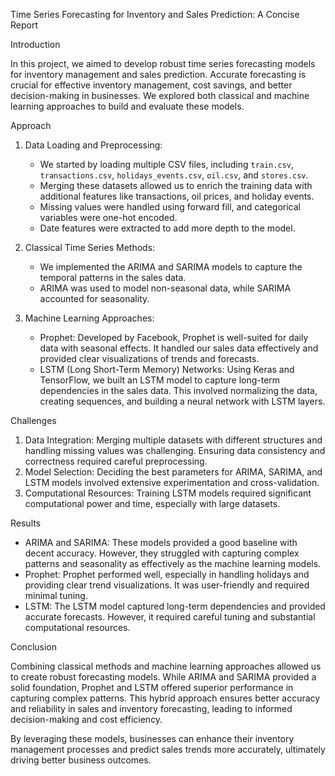  Time Series Forecasting for Inventory and Sales Prediction: A Concise Report

 Introduction

In this project, we aimed to develop robust time series forecasting models for inventory management and sales prediction. Accurate forecasting is crucial for effective inventory management, cost savings, and better decision-making in businesses. We explored both classical and machine learning approaches to build and evaluate these models.

 Approach

1. Data Loading and Preprocessing:
   - We started by loading multiple CSV files, including `train.csv`, `transactions.csv`, `holidays_events.csv`, `oil.csv`, and `stores.csv`.
   - Merging these datasets allowed us to enrich the training data with additional features like transactions, oil prices, and holiday events.
   - Missing values were handled using forward fill, and categorical variables were one-hot encoded.
   - Date features were extracted to add more depth to the model.

2. Classical Time Series Methods:
   - We implemented the ARIMA and SARIMA models to capture the temporal patterns in the sales data.
   - ARIMA was used to model non-seasonal data, while SARIMA accounted for seasonality.

3. Machine Learning Approaches:
   - Prophet: Developed by Facebook, Prophet is well-suited for daily data with seasonal effects. It handled our sales data effectively and provided clear visualizations of trends and forecasts.
   - LSTM (Long Short-Term Memory) Networks: Using Keras and TensorFlow, we built an LSTM model to capture long-term dependencies in the sales data. This involved normalizing the data, creating sequences, and building a neural network with LSTM layers.

 Challenges

1. Data Integration: Merging multiple datasets with different structures and handling missing values was challenging. Ensuring data consistency and correctness required careful preprocessing.
2. Model Selection: Deciding the best parameters for ARIMA, SARIMA, and LSTM models involved extensive experimentation and cross-validation.
3. Computational Resources: Training LSTM models required significant computational power and time, especially with large datasets.

 Results

- ARIMA and SARIMA: These models provided a good baseline with decent accuracy. However, they struggled with capturing complex patterns and seasonality as effectively as the machine learning models.
- Prophet: Prophet performed well, especially in handling holidays and providing clear trend visualizations. It was user-friendly and required minimal tuning.
- LSTM: The LSTM model captured long-term dependencies and provided accurate forecasts. However, it required careful tuning and substantial computational resources.

 Conclusion

Combining classical methods and machine learning approaches allowed us to create robust forecasting models. While ARIMA and SARIMA provided a solid foundation, Prophet and LSTM offered superior performance in capturing complex patterns. This hybrid approach ensures better accuracy and reliability in sales and inventory forecasting, leading to informed decision-making and cost efficiency.

By leveraging these models, businesses can enhance their inventory management processes and predict sales trends more accurately, ultimately driving better business outcomes.